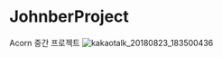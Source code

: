 # JohnberProject
Acorn 중간 프로젝트 
![kakaotalk_20180823_183500436](https://user-images.githubusercontent.com/16287155/44570362-88752600-a7b8-11e8-9258-fee3fbd826aa.png)
